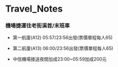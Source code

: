 # Travel_Notes

### 機場捷運往老街溪首/末班車
+ 第一航廈(A12) 05:57/23:56出發(票價單程每人65)
+ 第二航廈(A13) 06:00/23:56出發(票價單程每人65)

+ 中信機場接送夜間加成23:00~05:59加成200元
